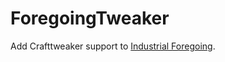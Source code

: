 # ForegoingTweaker
Add Crafttweaker support to [Industrial Foregoing](https://www.curseforge.com/minecraft/mc-mods/industrial-foregoing).
